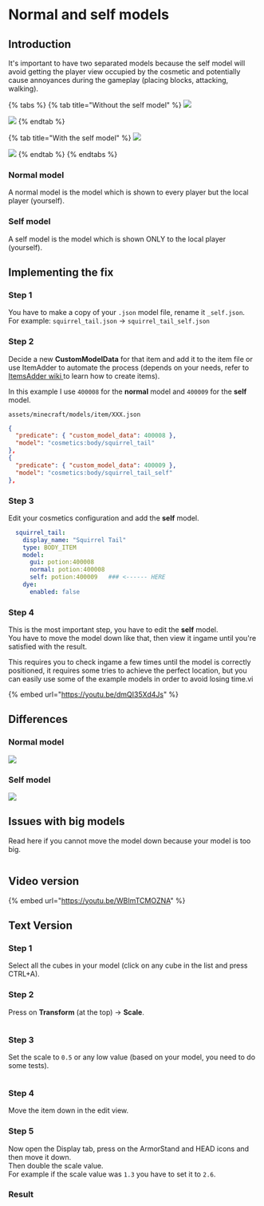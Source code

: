 # Normal and self models

## Introduction

It's important to have two separated models because the self model will avoid getting the player view occupied by the cosmetic and potentially cause annoyances during the gameplay (placing blocks, attacking, walking).

{% tabs %}
{% tab title="Without the self model" %}
![](../../../.gitbook/assets/2022-08-17\_17.47.53.png)

![](../../../.gitbook/assets/2022-08-17\_17.48.40.png)
{% endtab %}

{% tab title="With the self model" %}
![](../../../.gitbook/assets/2022-08-17\_17.48.16.png)

![](../../../.gitbook/assets/2022-08-17\_17.48.40.png)
{% endtab %}
{% endtabs %}

### Normal model

A normal model is the model which is shown to every player but the local player (yourself).

### Self model

A self model is the model which is shown ONLY to the local player (yourself).

## Implementing the fix

### Step 1

You have to make a copy of your `.json` model file, rename it `_self.json`.\
For example: `squirrel_tail.json` -> `squirrel_tail_self.json`

### Step 2

Decide a new **CustomModelData** for that item and add it to the item file or use ItemAdder to automate the process (depends on your needs, refer to [ItemsAdder wiki ](https://itemsadder.devs.beer/)to learn how to create items).

In this example I use `400008` for the **normal** model and `400009` for the **self** model.

`assets/minecraft/models/item/XXX.json`

```json
{
  "predicate": { "custom_model_data": 400008 },
  "model": "cosmetics:body/squirrel_tail"
},
{
  "predicate": { "custom_model_data": 400009 },
  "model": "cosmetics:body/squirrel_tail_self"
},
```

### Step 3

Edit your cosmetics configuration and add the **self** model.

```yaml
  squirrel_tail:
    display_name: "Squirrel Tail"
    type: BODY_ITEM
    model:
      gui: potion:400008
      normal: potion:400008
      self: potion:400009   ### <------ HERE
    dye:
      enabled: false
```

### Step 4

This is the most important step, you have to edit the **self** model.\
You have to move the model down like that, then view it ingame until you're satisfied with the result.

This requires you to check ingame a few times until the model is correctly positioned, it requires some tries to achieve the perfect location, but you can easily use some of the example models  in order to avoid losing time.vi

{% embed url="https://youtu.be/dmQI35Xd4Js" %}

## Differences

### Normal model

![](<../../../.gitbook/assets/image (27).png>)

### Self model

![](<../../../.gitbook/assets/image (17).png>)

## Issues with big models

&#x20;Read here if you cannot move the model down because your model is too big.

<figure><img src="../../../.gitbook/assets/move_down_problem.gif" alt=""><figcaption></figcaption></figure>

## Video version

{% embed url="https://youtu.be/WBImTCMOZNA" %}

## Text Version

### Step 1

Select all the cubes in your model (click on any cube in the list and press CTRL+A).

### Step 2

Press on **Transform** (at the top) -> **Scale**.

<figure><img src="../../../.gitbook/assets/image (20).png" alt=""><figcaption></figcaption></figure>

### Step 3

Set the scale to `0.5` or any low value (based on your model, you need to do some tests).

<figure><img src="../../../.gitbook/assets/image (14).png" alt=""><figcaption></figcaption></figure>

### Step 4

Move the item down in the edit view.

### Step 5

Now open the Display tab, press on the ArmorStand and HEAD icons and then move it down.\
Then double the scale value.\
For example if the scale value was `1.3` you have to set it to `2.6`.

### Result

<div>

<figure><img src="../../../.gitbook/assets/image (4).png" alt=""><figcaption></figcaption></figure>

 

<figure><img src="../../../.gitbook/assets/image (21).png" alt=""><figcaption></figcaption></figure>

</div>

